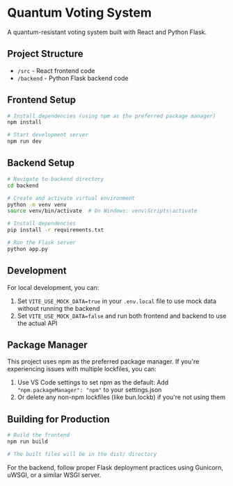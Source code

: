 
# Quantum Voting System

A quantum-resistant voting system built with React and Python Flask.

## Project Structure

- `/src` - React frontend code
- `/backend` - Python Flask backend code

## Frontend Setup

```bash
# Install dependencies (using npm as the preferred package manager)
npm install

# Start development server
npm run dev
```

## Backend Setup

```bash
# Navigate to backend directory
cd backend

# Create and activate virtual environment
python -m venv venv
source venv/bin/activate  # On Windows: venv\Scripts\activate

# Install dependencies
pip install -r requirements.txt

# Run the Flask server
python app.py
```

## Development

For local development, you can:

1. Set `VITE_USE_MOCK_DATA=true` in your `.env.local` file to use mock data without running the backend
2. Set `VITE_USE_MOCK_DATA=false` and run both frontend and backend to use the actual API

## Package Manager

This project uses npm as the preferred package manager. If you're experiencing issues with multiple lockfiles, you can:

1. Use VS Code settings to set npm as the default: Add `"npm.packageManager": "npm"` to your settings.json
2. Or delete any non-npm lockfiles (like bun.lockb) if you're not using them

## Building for Production

```bash
# Build the frontend
npm run build

# The built files will be in the dist/ directory
```

For the backend, follow proper Flask deployment practices using Gunicorn, uWSGI, or a similar WSGI server.

